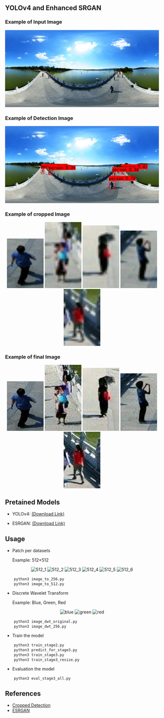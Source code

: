 ## YOLOv4 and Enhanced SRGAN
### Example of Input Image
<p align="center">
  <img src="Yolo_SR/input/example.jpg" width="640" title="input">
</p>

### Example of Detection Image
<p align="center">
  <img src="Yolo_SR/yolo_detection/det_img_example.jpg" width="640" title="detection">
</p>

### Example of cropped Image
<p align="center">
  <img src="Yolo_SR/yolo_output/croped_img_example_0.jpg" width="120" title="cropped">
  <img src="Yolo_SR/yolo_output/croped_img_example_1.jpg" width="120" title="cropped">
  <img src="Yolo_SR/yolo_output/croped_img_example_2.jpg" width="120" title="cropped">
  <img src="Yolo_SR/yolo_output/croped_img_example_3.jpg" width="120" title="cropped">
  <img src="Yolo_SR/yolo_output/croped_img_example_4.jpg" width="120" title="cropped">
</p>

### Example of final Image
<p align="center">
  <img src="Yolo_SR/final_output/croped_img_example_0_rlt.png" width="120" title="final">
  <img src="Yolo_SR/final_output/croped_img_example_1_rlt.png" width="120" title="final">
  <img src="Yolo_SR/final_output/croped_img_example_2_rlt.png" width="120" title="final">
  <img src="Yolo_SR/final_output/croped_img_example_3_rlt.png" width="120" title="final">
  <img src="Yolo_SR/final_output/croped_img_example_4_rlt.png" width="120" title="final">
</p>

## Pretained Models
* YOLOv4:
  [(Download Link)](https://www.dropbox.com/s/8l4va3n1cu6ul8o/yolo4.zip?dl=0)
  
* ESRGAN: 
  [(Download Link)](https://www.dropbox.com/s/va58gkcfo8d0c9d/prdb.zip?dl=0)

## Usage
* Patch per datasets

    Example: 512×512
<p align="center">
<img src="img_512X512/PHIBD_2012_4_h0.png" width="120" title="512_1">
<img src="img_512X512/PHIBD_2012_4_r0.png" width="120" title="512_2">
<img src="img_512X512/PHIBD_2012_4_r1.png" width="120" title="512_3">
<img src="img_512X512/PHIBD_2012_4_r2.png" width="120" title="512_4">
<img src="img_512X512/PHIBD_2012_4_r3.png" width="120" title="512_5">
<img src="img_512X512/PHIBD_2012_4_v0.png" width="120" title="512_6">
</p>

```
    python3 image_to_256.py
    python3 image_to_512.py
```

* Discrete Wavelet Transform

    Example: Blue, Green, Red
<p align="center">
<img src="img_dwt/blue.bmp" width="240" title="blue">
<img src="img_dwt/green.bmp" width="240" title="green">
<img src="img_dwt/red.bmp" width="240" title="red">
</p>

```
    python3 image_dwt_original.py
    python3 image_dwt_256.py
```
* Train the model
```
    python3 train_stage2.py
    python3 predict_for_stage3.py
    python3 train_stage3.py
    python3 train_stage3_resize.py
```

* Evaluation the model
```
    python3 eval_stage3_all.py
```

## References
* [Cropped Detection](https://github.com/GaoZiqiang/crop_objects_based_yolov4_pytorch)
* [ESRGAN](https://github.com/xinntao/ESRGAN)
